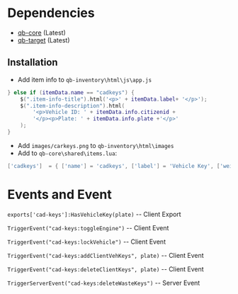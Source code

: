 # Dependencies

- [qb-core](https://github.com/qbcore-framework/qb-core) (Latest)
- [qb-target](https://github.com/qbcore-framework/qb-target) (Latest)

## Installation

* Add item info to `qb-inventory\html\js\app.js`

```lua
} else if (itemData.name == "cadkeys") {
    $(".item-info-title").html('<p>' + itemData.label+ '</p>');
    $(".item-info-description").html(
        '<p>Vehicle ID: ' + itemData.info.citizenid +
        '</p><p>Plate: ' + itemData.info.plate +'</p>'
    );
}
```

* Add `images/carkeys.png` to `qb-inventory\html\images`
* Add to `qb-core\shared\items.lua`:

```lua
['cadkeys']  = { ['name'] = 'cadkeys', ['label'] = 'Vehicle Key', ['weight'] = 0, ['type'] = 'item', ['image'] = 'cadkeys.png', ['unique'] = true, ['useable'] = true, ['shouldClose'] = true, ['combinable'] = nil,['description'] = '' },
```

# Events and Event

`exports['cad-keys']:HasVehicleKey(plate)` -- Client Export

`TriggerEvent("cad-keys:toggleEngine")` -- Client Event

`TriggerEvent("cad-keys:lockVehicle")` -- Client Event

`TriggerEvent("cad-keys:addClientVehKeys", plate)` -- Client Event

`TriggerEvent("cad-keys:deleteClientKeys", plate)` -- Client Event

`TriggerServerEvent("cad-keys:deleteWasteKeys")` -- Server Event
